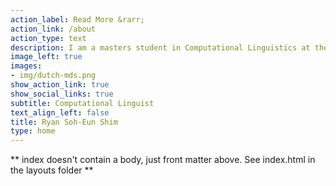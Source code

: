 ```yaml
---
action_label: Read More &rarr;
action_link: /about
action_type: text
description: I am a masters student in Computational Linguistics at the University of Tübingen. I have strong interests in computational approaches towards linguistic variation and change, and enjoy creating tools that help make such linguistic explorations easily accessible to a wider audience.
image_left: true
images:
- img/dutch-mds.png
show_action_link: true
show_social_links: true
subtitle: Computational Linguist
text_align_left: false
title: Ryan Soh-Eun Shim
type: home
---
```


** index doesn't contain a body, just front matter above.
See index.html in the layouts folder **
